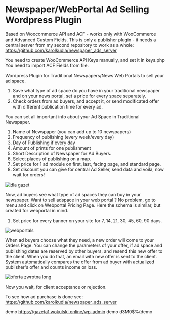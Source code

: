 # Newspaper/WebPortal Ad Selling Wordpress Plugin
Based on Woocommerce API and ACF - works only with WooCommerce and Advanced Custom Fields.
This is only a publisher plugin - it needs a central server from my second repository to work as a whole:
https://github.com/karolkudla/newspaper_ads_server

You need to create WooCommerce API Keys manually, and set it in keys.php
You need to import ACF Fields from file.

Wordpress Plugin for Traditional Newspapers/News Web Portals to sell your ad space.
1. Save what type of ad space do you have in your traditional newspaper and on your news portal, set a price for every space separately.
2. Check orders from ad buyers, and accept it, or send modificated offer with different publication time for every ad.

You can set all important info about your Ad Space in Traditional Newspaper.
1. Name of Newspaper (you can add up to 10 newspapers)
2. Frequency of publishing (every week/every day)
3. Day of Publishing if every day
4. Amount of prints for one publishment
5. Short Description of Newspaper for Ad Buyers.
6. Select places of publishing on a map.
7. Set price for 1 ad module on first, last, facing page, and standard page.
8. Set discount you can give for central Ad Seller, send data and voila, now wait for orders!

![dla gazet](https://user-images.githubusercontent.com/35747845/110966498-97f7f280-8355-11eb-828c-b44623402954.png)

Now, ad buyers see what type of ad spaces they can buy in your newspaper.
Want to sell adspace in your web portal ? No problem, go to menu and click on Webportal Pricing Page.
Here the schema is similar, but created for webportal in mind.

1. Set price for every banner on your site for 7, 14, 21, 30, 45, 60, 90 days.

![webportals](https://user-images.githubusercontent.com/35747845/110967975-43ee0d80-8357-11eb-9312-45741d70bce5.png)

When ad buyers choose what they need, a new order will come to your Orders Page. 
You can change the parameters of your offer, if ad space and publishing dates are reserved by other buyers, and resend this new offer to the client.
When you do that, an email with new offer is sent to the client.
System automatically compares the offer from ad buyer with actualized publisher's offer and counts income or loss.

![oferta zwrotna long](https://user-images.githubusercontent.com/35747845/111170371-2497f000-85a4-11eb-97ee-a1615f63c189.png)

Now you wait, for client acceptance or rejection.

To see how ad purchase is done see:
https://github.com/karolkudla/newspaper_ads_server

demo 
https://gazeta1.wokulski.online/wp-admin
demo d3M0$%(demo





